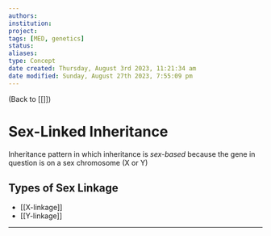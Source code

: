 ```yaml
---
authors: 
institution: 
project: 
tags: [MED, genetics]
status: 
aliases: 
type: Concept
date created: Thursday, August 3rd 2023, 11:21:34 am
date modified: Sunday, August 27th 2023, 7:55:09 pm
---
```


(Back to [[]])

# Sex-Linked Inheritance

Inheritance pattern in which inheritance is _sex-based_ because the gene in question is on a sex chromosome (X or Y)

## Types of Sex Linkage
- [[X-linkage]]
- [[Y-linkage]]

---
